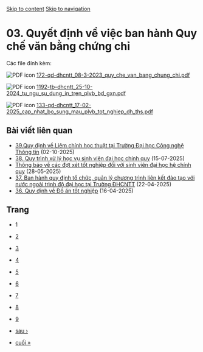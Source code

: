 [Skip to content](https://daa.uit.edu.vn/03-quyet-dinh-ve-viec-ban-hanh-quy-che-van-bang-chung-chi#main)
 [Skip to navigation](https://daa.uit.edu.vn/03-quyet-dinh-ve-viec-ban-hanh-quy-che-van-bang-chung-chi#main-nav)

03\. Quyết định về việc ban hành Quy chế văn bằng chứng chỉ
===========================================================

Các file đính kèm: 

 ![PDF icon](https://daa.uit.edu.vn/modules/file/icons/application-pdf.png "application/pdf") [172-qd-dhcntt\_08-3-2023\_quy\_che\_van\_bang\_chung\_chi.pdf](https://daa.uit.edu.vn/sites/daa/files/202309/172-qd-dhcntt_08-3-2023_quy_che_van_bang_chung_chi.pdf)

 ![PDF icon](https://daa.uit.edu.vn/modules/file/icons/application-pdf.png "application/pdf") [1192-tb-dhcntt\_25-10-2024\_tu\_ngu\_su\_dung\_in\_tren\_plvb\_bd\_gxn.pdf](https://daa.uit.edu.vn/sites/daa/files/202412/1192-tb-dhcntt_25-10-2024_tu_ngu_su_dung_in_tren_plvb_bd_gxn_0.pdf)

 ![PDF icon](https://daa.uit.edu.vn/modules/file/icons/application-pdf.png "application/pdf") [133-qd-dhcntt\_17-02-2025\_cap\_nhat\_bo\_sung\_mau\_plvb\_tot\_nghiep\_dh\_ths.pdf](https://daa.uit.edu.vn/sites/daa/files/202502/133-qd-dhcntt_17-02-2025_cap_nhat_bo_sung_mau_plvb_tot_nghiep_dh_ths.pdf)

Bài viết liên quan
------------------

*   [39.Quy định về Liêm chính học thuật tại Trường Đại học Công nghệ Thông tin](https://daa.uit.edu.vn/39quy-dinh-ve-liem-chinh-hoc-thuat-tai-truong-dai-hoc-cong-nghe-thong-tin)
     (02-10-2025)
*   [38\. Quy trình xử lý học vụ sinh viên đại học chính quy](https://daa.uit.edu.vn/38-quy-trinh-xu-ly-hoc-vu-sinh-vien-dai-hoc-chinh-quy)
     (15-07-2025)
*   [Thông báo về các đợt xét tốt nghiệp đối với sinh viên đại học hệ chính quy](https://daa.uit.edu.vn/thong-bao-ve-cac-dot-xet-tot-nghiep-doi-voi-sinh-vien-dai-hoc-he-chinh-quy)
     (28-05-2025)
*   [37\. Ban hành quy định tổ chức, quản lý chương trình liên kết đào tạo với nước ngoài trình độ đại học tại Trường ĐHCNTT](https://daa.uit.edu.vn/37-ban-hanh-quy-dinh-chuc-quan-ly-chuong-trinh-lien-ket-dao-tao-voi-nuoc-ngoai-trinh-do-dai-hoc-tai)
     (22-04-2025)
*   [36\. Quy định về Đồ án tốt nghiệp](https://daa.uit.edu.vn/36-quy-dinh-ve-do-tot-nghiep)
     (16-04-2025)

Trang
-----

*   1
*   [2](https://daa.uit.edu.vn/03-quyet-dinh-ve-viec-ban-hanh-quy-che-van-bang-chung-chi?page=1 "Đến trang 2")
    
*   [3](https://daa.uit.edu.vn/03-quyet-dinh-ve-viec-ban-hanh-quy-che-van-bang-chung-chi?page=2 "Đến trang 3")
    
*   [4](https://daa.uit.edu.vn/03-quyet-dinh-ve-viec-ban-hanh-quy-che-van-bang-chung-chi?page=3 "Đến trang 4")
    
*   [5](https://daa.uit.edu.vn/03-quyet-dinh-ve-viec-ban-hanh-quy-che-van-bang-chung-chi?page=4 "Đến trang 5")
    
*   [6](https://daa.uit.edu.vn/03-quyet-dinh-ve-viec-ban-hanh-quy-che-van-bang-chung-chi?page=5 "Đến trang 6")
    
*   [7](https://daa.uit.edu.vn/03-quyet-dinh-ve-viec-ban-hanh-quy-che-van-bang-chung-chi?page=6 "Đến trang 7")
    
*   [8](https://daa.uit.edu.vn/03-quyet-dinh-ve-viec-ban-hanh-quy-che-van-bang-chung-chi?page=7 "Đến trang 8")
    
*   [9](https://daa.uit.edu.vn/03-quyet-dinh-ve-viec-ban-hanh-quy-che-van-bang-chung-chi?page=8 "Đến trang 9")
    
*   [sau ›](https://daa.uit.edu.vn/03-quyet-dinh-ve-viec-ban-hanh-quy-che-van-bang-chung-chi?page=1 "Đến trang kế sau")
    
*   [cuối »](https://daa.uit.edu.vn/03-quyet-dinh-ve-viec-ban-hanh-quy-che-van-bang-chung-chi?page=8 "Đến trang cuối cùng")